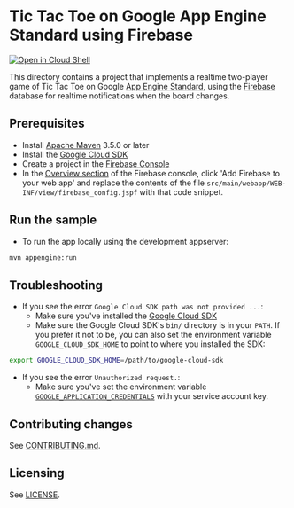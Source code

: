 # Tic Tac Toe on Google App Engine Standard using Firebase

<a href="https://console.cloud.google.com/cloudshell/open?git_repo=https://github.com/GoogleCloudPlatform/java-docs-samples&page=editor&open_in_editor=appengine-java8/firebase-tictactoe/README.md">
<img alt="Open in Cloud Shell" src ="http://gstatic.com/cloudssh/images/open-btn.png"></a>

This directory contains a project that implements a realtime two-player game of
Tic Tac Toe on Google [App Engine Standard][standard], using the [Firebase] database
for realtime notifications when the board changes.

[Firebase]: https://firebase.google.com
[standard]: https://cloud.google.com/appengine/docs/about-the-standard-environment

## Prerequisites

* Install [Apache Maven][maven] 3.5.0 or later
* Install the [Google Cloud SDK][sdk]
* Create a project in the [Firebase Console][fb-console]
* In the [Overview section][fb-overview] of the Firebase console, click 'Add
  Firebase to your web app' and replace the contents of the file
  `src/main/webapp/WEB-INF/view/firebase_config.jspf` with that code snippet.

[fb-console]: https://console.firebase.google.com
[sdk]: https://cloud.google.com/sdk
[creds]: https://console.firebase.google.com/iam-admin/serviceaccounts/project?project=_&consoleReturnUrl=https:%2F%2Fconsole.firebase.google.com%2Fproject%2F_%2Fsettings%2Fgeneral%2F
[fb-overview]: https://console.firebase.google.com/project/_/overview
[maven]: https://maven.apache.org


## Run the sample

* To run the app locally using the development appserver:

```sh
mvn appengine:run
```

## Troubleshooting

* If you see the error `Google Cloud SDK path was not provided ...`:
    * Make sure you've installed the [Google Cloud SDK][sdk]
    * Make sure the Google Cloud SDK's `bin/` directory is in your `PATH`. If
      you prefer it not to be, you can also set the environment variable
      `GOOGLE_CLOUD_SDK_HOME` to point to where you installed the SDK:

```sh
export GOOGLE_CLOUD_SDK_HOME=/path/to/google-cloud-sdk
```

* If you see the error `Unauthorized request.`:
    * Make sure you've set the environment variable [`GOOGLE_APPLICATION_CREDENTIALS`](https://cloud.google.com/docs/authentication/production#providing_credentials_to_your_application) with
    your service account key.

## Contributing changes

See [CONTRIBUTING.md](../../CONTRIBUTING.md).

## Licensing

See [LICENSE](../../LICENSE).
